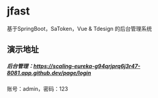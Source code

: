 # jfast
基于SpringBoot，SaToken，Vue &amp; Tdesign 的后台管理系统

## 演示地址
  
##### 后台管理：https://scaling-eureka-g94qrjprq6j3r47-8081.app.github.dev/page/login
账号：admin，密码：123 
